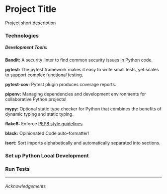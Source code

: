 # Project Title

Project short description


### Technologies

##### Development Tools:
**Bandit:** A security linter to find common security issues in Python code.

**pytest:** The pytest framework makes it easy to write small tests, yet scales to support complex functional testing.

**pytest-cov:** Pytest plugin produces coverage reports.

**pipenv:** Managing dependencies and development environments for collaborative Python projects!

**mypy:** Optional static type checker for Python that combines the benefits of dynamic typing and static typing.

**flake8:** Enforce [PEP8 style guidelines](https://www.python.org/dev/peps/pep-0008/).

**black:** Opinionated Code auto-formatter!

**isort:** Sort imports alphabetically and automatically separated into sections.


### Set up Python Local Development
### Run Tests

---
###### Acknowledgements 
